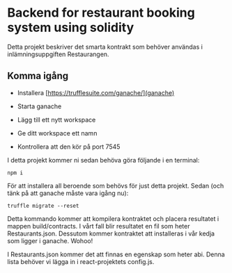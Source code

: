 # Backend for restaurant booking system using solidity

Detta projekt beskriver det smarta kontrakt som behöver användas i inlämningsuppgiften Restaurangen.

## Komma igång

- Installera [https://trufflesuite.com/ganache/](ganache)

- Starta ganache
- Lägg till ett nytt workspace
- Ge ditt workspace ett namn
- Kontrollera att den kör på port 7545

I detta projekt kommer ni sedan behöva göra följande i en terminal:

```terminal
npm i
```

För att installera all beroende som behövs för just detta projekt. Sedan (och tänk på att ganache måste vara igång nu):

```terminal
truffle migrate --reset
```

Detta kommando kommer att kompilera kontraktet och placera resultatet i mappen build/contracts. I vårt fall blir resultatet en fil som heter Restaurants.json. Dessutom kommer kontraktet att installeras i vår kedja som ligger i ganache. Wohoo!

I Restaurants.json kommer det att finnas en egenskap som heter abi. Denna lista behöver vi lägga in i react-projektets config.js.

